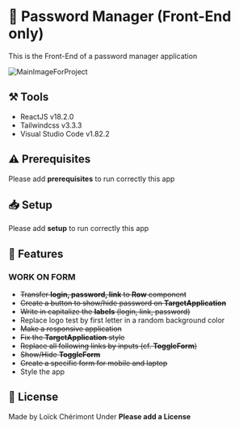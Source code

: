 <!-- 
    MAIN TITLE
    ModelReadme : Replace with project name
    Language : Replace with main language for the project

    Ex: Todo_ReactJS 
-->
# :closed_lock_with_key: Password Manager (Front-End only)

<!-- 
    INTRODUCTION
    Short summary explaining the reasons of the project and tell about worked concepts

    Ex: This is a Front-End project made with HTML, CSS for design and JavaScript to work on client-side validation (Constraint API)
-->

<!-- To Do : For later : Give informations about the goal of this project -->
This is the Front-End of a password manager application


<!-- To Do : Add a main page screenshot -->
![MainImageForProject](https://placehold.co/500x300)

<!-- **************************************************************  -->


<!-- 
    TOOLS
    Short list of used tools with their versions

    Ex: 
    - Go v1.18
    - MySQL v8.0.29
    - Bootstrap v5.2.0-beta1
-->
## :hammer_and_pick: Tools
- ReactJS v18.2.0
- Tailwindcss v3.3.3
- Visual Studio Code v1.82.2

<!-- **************************************************************  -->


<!-- 
    PREREQUISITES
    Tell about the required options, softwares, knowledges to possess 
    to run correctly the project 

    Ex: Setup username and password for database in database.go
-->

## :warning: Prerequisites
Please add **prerequisites** to run correctly this app
<!-- ```bash
# Lorem ipsum dolor sit amet
# Lorem ipsum dolor sit amet
# Lorem ipsum dolor sit amet
```
-->

<!-- **************************************************************  -->


<!-- 
    SETUP
    Explain using command lines, the steps to follow to setup the project
    At the end show, the expected result with a image   

    Ex: 
    1. Download the whole project `Travel` on your system
    2. Open your terminal in `Travel`
    ```
    cd Travel
    ```
    3. In `Travel` directory, run:
    ```
    go run github.com/loickcherimont/Travel/main
    ```
    4. If there is no error. Go on your favorite browser and use this line in your URL address bar
    ```
    http://localhost:8080/travel
    ```
    5. Here you are! Welcome in the main page of the Web application

    ![Main page of the application](assets/images/readme_images/mainpage.png)
-->

## :inbox_tray: Setup
Please add **setup** to run correctly this app
<!-- 1. Lorem ipsum dolor sit amet, `consectetur` adipiscing elit
2. Lorem **ipsum dolor sit** amet, consectetur adipiscing elit
```bash
# Lorem ipsum dolor sit amet
# Lorem ipsum dolor sit amet
# Lorem ipsum dolor sit amet
```
3. Lorem ipsum dolor sit amet, *consectetur adipiscing elit*

![ExpectResultsAfterSetup](https://placehold.co/300x200) -->

<!-- **************************************************************  -->

<!-- 
    FEATURES
    List of the main new features, fixes to bring on the project

    Ex:
    - Setup Night/Day mode
    - Add animation when music is playing
-->

## :rocket: Features
### WORK ON FORM
- ~~Transfer **login, password, link** to **Row** component~~
- ~~Create a button to show/hide password on **TargetApplication**~~
- ~~Write in capitalize the **labels** (login, link, password)~~
- Replace logo test by first letter in a random background color
- ~~Make a responsive application~~
- ~~Fix the **TargetApplication** style~~
- ~~Replace all following links by inputs (cf. **ToggleForm**)~~
- ~~Show/Hide **ToggleForm**~~
- ~~Create a specific form for mobile and laptop~~
- Style the app
<!-- - Create a section keywords for Readme file, telling about the notions on which we worked
- Form 
- Toggle menu
- States
- ...
 -->

<!-- **************************************************************  -->


 <!-- 
    LICENSE
    Write Developer name with used license

    Ex: Made by Loïck Chérimont
        Under MIT License 
 -->

## :key: License
Made by Loïck Chérimont
Under **Please add a License**
